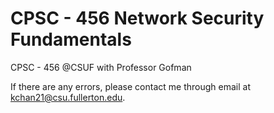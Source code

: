 # CPSC - 456 Network Security Fundamentals
CPSC - 456 @CSUF with Professor Gofman

If there are any errors, please contact me through email at kchan21@csu.fullerton.edu.
